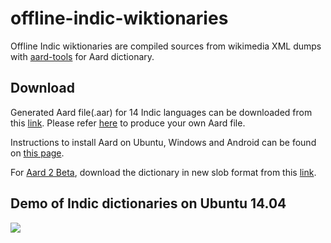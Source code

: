 # offline-indic-wiktionaries
Offline Indic wiktionaries are compiled sources from wikimedia XML dumps with [aard-tools](http://aarddict.org/aardtools/doc/aardtools.html) for Aard dictionary.

## Download
Generated Aard file(.aar) for 14 Indic languages can be downloaded from this [link](https://github.com/yogiks/offline-kn-wiktionary/wiki/Dictionaries). Please refer [here](https://github.com/yogiks/offline-indic-wiktionaries/wiki/Make-your-own-Aard-file) to produce your own Aard file.

Instructions to install Aard on Ubuntu, Windows and Android can be found on [this page](https://github.com/yogiks/offline-indic-wiktionaries/wiki/Install-and-use-Aard).

For [Aard 2 Beta](http://aarddict.org/), download the dictionary in new slob format from this [link](https://github.com/itkach/slob/wiki/Dictionaries#wiktionary).

## Demo of Indic dictionaries on Ubuntu 14.04
![](http://i.imgur.com/zcqdhfc.gif)

